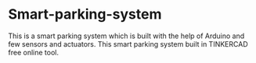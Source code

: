 # Smart-parking-system 
This is a smart parking system which is built with the help of Arduino and few sensors and actuators. This smart parking system built in TINKERCAD free online tool.
